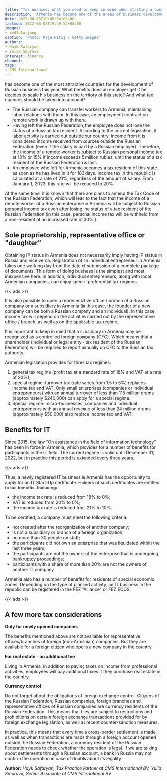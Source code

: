 ```yaml
---
title: "Tax nuances: what you need to keep in mind when starting a business in Armenia"
description: 'Armenia has become one of the areas of business development most suitable for Russians. And she is ready for cooperation: opening a company here is quick and easy. But it is important to consider tax nuances. About them — CMS International BV experts'
date: 2022-06-03T19:49:54+08:00
lastmod: 2022-06-03T19:49:54+08:00
images:
- xv03d3a.jpeg
caption: 'Photo: Maja Hitij / Getty Images'
authors:
- Hayk Safaryan
- Yulia Smurova
interest: finance
channel: 
tags: 
- CMS International
---
```


 has become one of the most attractive countries for the development of Russian business this year. What benefits does an employer get if he decides to scale his business on the territory of this state? And what tax nuances should be taken into account?

*   The Russian company can transfer workers to Armenia, maintaining labor relations with them. In this case, an employment contract on remote work is drawn up with them.
*   Having left the Russian Federation, the employee does not lose the status of a Russian tax resident. According to the current legislation, if labor activity is carried out outside our country, income from it is considered income received from sources outside the Russian Federation (even if the salary is paid by a Russian employer). Therefore, the income of a remote worker is subject to Russian personal income tax at 13% or 15% if income exceeds 5 million rubles, until the status of a tax resident of the Russian Federation is lost.
*   An employee who left for Armenia becomes a tax resident of this state as soon as he has lived in it for 183 days. Income tax in the republic is calculated at a rate of 21%, regardless of the amount of salary. From January 1, 2023, this rate will be reduced to 20%.

At the same time, it is known that there are plans to amend the Tax Code of the Russian Federation, which will lead to the fact that the income of a remote worker of a Russian enterprise in Armenia will be subject to Russian personal income tax even after losing the status of a tax resident of the Russian Federation (in this case, personal income tax will be withheld from a non-resident at an increased rate of 30% ).

Sole proprietorship, representative office or "daughter"
--------------------------------------------------------

Obtaining IP status in Armenia does not necessarily imply having IP status in Russia and vice versa. Registration of an individual entrepreneur in Armenia takes one working day from the date of submission of a complete package of documents. This form of doing business is the simplest and most inexpensive here. In addition, individual entrepreneurs, along with local Armenian companies, can enjoy special preferential tax regimes.

{{< ads >}}

It is also possible to open a representative office / branch of a Russian company or a subsidiary in Armenia (in this case, the founder of a new company can be both a Russian company and an individual). In this case, income tax will depend on the activities carried out by the representative office / branch, as well as on the applicable tax regime.

It is important to keep in mind that a subsidiary in Armenia may be recognized as a controlled foreign company (CFC). Which means that a shareholder (individual or legal entity - tax resident of the Russian Federation) will be required to report annually on CFC to the Russian tax authority.

Armenian legislation provides for three tax regimes:

1.  general tax regime (profit tax at a standard rate of 18% and VAT at a rate of 20%);
2.  special regime: turnover tax (rate varies from 1.5 to 5%) replaces income tax and VAT. Only small enterprises (companies or individual entrepreneurs) with an annual turnover of less than 115 million drams (approximately $240,000) can apply for a special regime.
3.  Special regime: micro-businesses (companies and individual entrepreneurs with an annual revenue of less than 24 million drams (approximately $50,000) also replace income tax and VAT.

Benefits for IT
---------------

Since 2015, the law “On assistance in the field of information technology” has been in force in Armenia, which provides for a number of benefits for participants in the IT field. The current regime is valid until December 31, 2022, but in practice this period is extended every three years.

{{< ads >}}

Thus, a newly registered IT business in Armenia has the opportunity to apply for an IT Start-Up certificate. Holders of such certificates are entitled to tax benefits. Including:

*   the income tax rate is reduced from 18% to 0%;
*   VAT is reduced from 20% to 0%;
*   the income tax rate is reduced from 21% to 10%.

To be certified, a company must meet the following criteria:

*   not created after the reorganization of another company;
*   is not a subsidiary or branch of a foreign organization;
*   no more than 30 people on staff;
*   the participants did not own an enterprise that was liquidated within the last three years;
*   the participants are not the owners of the enterprise that is undergoing bankruptcy proceedings;
*   participants with a share of more than 20% are not the owners of another IT company

Armenia also has a number of benefits for residents of special economic zones. Depending on the type of planned activity, an IT business in the republic can be registered in the FEZ "Alliance" or FEZ ECOS.

{{< ads >}}

A few more tax considerations
-----------------------------

**Only for newly opened companies**

The benefits mentioned above are not available for representative offices/branches of foreign (non-Armenian) companies. But they are available for a foreign citizen who opens a new company in the country.

**For real estate - an additional fee**

Living in Armenia, in addition to paying taxes on income from professional activities, employees will pay additional taxes if they purchase real estate in the country.

**Currency control**

Do not forget about the obligations of foreign exchange control. Citizens of the Russian Federation, Russian companies, foreign branches and representative offices of Russian companies are currency residents of the Russian Federation. This means that they are subject to restrictions and prohibitions on certain foreign exchange transactions provided for by foreign exchange legislation, as well as recent counter-sanction measures.

In practice, this means that every time a cross-border settlement is made, as well as when transactions are made through a foreign account opened outside the Russian Federation, a currency resident of the Russian Federation needs to check whether the operation is legal. If we are talking about settlements through a Russian account, a bank in Russia may not confirm the operation in case of doubts about its legality.

**Author:** *Hayk Safaryan, Tax Practice Partner at CMS International BV, Yulia Smurova, Senior Associate at CMS International BV*